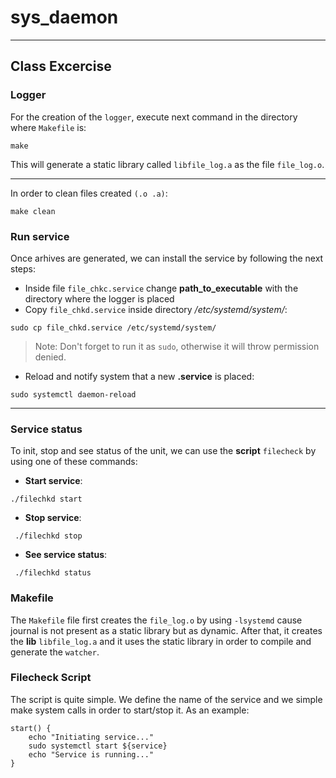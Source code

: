 # sys_daemon

---

## Class Excercise

### Logger

For the creation of the `logger`, execute next command in the directory where `Makefile` is:

```shell
make
```

This will generate a static library called `libfile_log.a` as the file `file_log.o`.

---

In order to clean files created `(.o .a)`:

```shell
make clean
```

### Run service

Once arhives are generated, we can install the service by following the next steps:

- Inside file `file_chkc.service` change **path_to_executable** with the directory where the logger is placed
- Copy `file_chkd.service` inside directory */etc/systemd/system/*:

```shell
sudo cp file_chkd.service /etc/systemd/system/
```

> Note: Don't forget to run it as `sudo`, otherwise it will throw permission denied.

- Reload and notify system that a new **.service** is placed:

```shell
sudo systemctl daemon-reload
```

---

### Service status

To init, stop and see status of the unit, we can use the **script** `filecheck` by using one of these commands:

- **Start service**:

```shell
./filechkd start
```

- **Stop service**:

```shell
 ./filechkd stop
 ```

- **See service status**:
```shell
 ./filechkd status
 ```

### Makefile

The `Makefile` file first creates the `file_log.o` by using `-lsystemd` cause journal is not present as a static library but as dynamic. After that, it creates the **lib** `libfile_log.a` and it uses the static library in order to compile and generate the `watcher`.

### Filecheck Script

The script is quite simple. We define the name of the service and we simple make system calls in order to start/stop it. As an example:
```shell
start() {
    echo "Initiating service..."
    sudo systemctl start ${service}
    echo "Service is running..."
}
```
